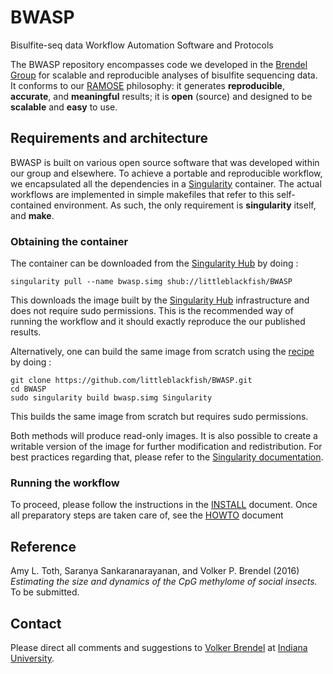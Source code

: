 # BWASP
Bisulfite-seq data Workflow Automation Software and Protocols

The BWASP repository encompasses code we developed in the [Brendel Group](http://brendelgroup.org/) for scalable and reproducible analyses of bisulfite sequencing data. It conforms to our [RAMOSE](https://brendelgroup.github.io/)
philosophy: it generates __reproducible__, __accurate__, and
__meaningful__ results; it is __open__ (source) and designed to be __scalable__
and __easy__ to use.

## Requirements and architecture

BWASP is built on various open source software that was developed within our group and elsewhere.
To achieve a portable and reproducible workflow, we encapsulated all the dependencies in a [Singularity](http://singularity.lbl.gov) container.
The actual workflows are implemented in simple makefiles that refer to this self-contained environment.
As such, the only requirement is __singularity__ itself, and __make__.

### Obtaining the container

The container can be downloaded from the [Singularity Hub](https://www.singularity-hub.org/collections/763) by doing :


```
singularity pull --name bwasp.simg shub://littleblackfish/BWASP
```

This downloads the image built by the [Singularity Hub](https://www.singularity-hub.org) infrastructure and does not require sudo permissions.
This is the recommended way of running the workflow and it should exactly reproduce the our published results.


Alternatively, one can build the same image from scratch using the [recipe](Singularity) by doing :

```
git clone https://github.com/littleblackfish/BWASP.git
cd BWASP
sudo singularity build bwasp.simg Singularity
```

This builds the same image from scratch but requires sudo permissions.

Both methods will produce read-only images.
It is also possible to create a writable version of the image for further modification and redistribution.
For best practices regarding that, please refer to the [Singularity documentation](http://singularity.lbl.gov/docs-flow).

### Running the workflow




To proceed, please follow the instructions in the [INSTALL](./INSTALL.md)
document.  Once all preparatory steps are taken care of, see the
[HOWTO](./HOWTO.md) document

## Reference

Amy L. Toth, Saranya Sankaranarayanan, and Volker P. Brendel (2016) _Estimating
the size and dynamics of the CpG methylome of social insects._ To be submitted.

## Contact

Please direct all comments and suggestions to
[Volker Brendel](<mailto:vbrendel@indiana.edu>)
at [Indiana University](http://brendelgroup.org/).
